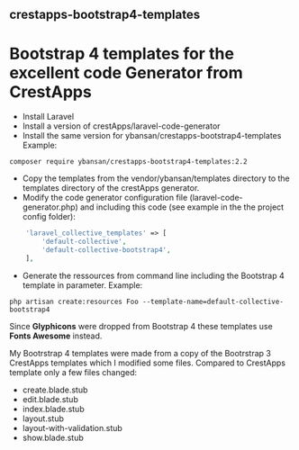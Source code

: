 ## crestapps-bootstrap4-templates

# Bootstrap 4 templates for the excellent code Generator from CrestApps

* Install Laravel
* Install a version of crestApps/laravel-code-generator
* Install the same version for ybansan/crestapps-bootstrap4-templates
Example:
```
composer require ybansan/crestapps-bootstrap4-templates:2.2
```
* Copy the templates from the vendor/ybansan/templates directory to the templates directory of the crestApps generator.
* Modify the code generator configuration file (laravel-code-generator.php) and including this code (see example in the the project config folder):
```php
    'laravel_collective_templates' => [
        'default-collective',
        'default-collective-bootstrap4',
    ],
```
* Generate the ressources from command line including the Bootstrap 4 template in parameter.
Example:
```
php artisan create:resources Foo --template-name=default-collective-bootstrap4
```	
Since **Glyphicons** were dropped from Bootstrap 4 these templates use **Fonts Awesome** instead.

My Bootrstrap 4 templates were made from a copy of the Bootrstrap 3 CrestApps templates which I modified some files.
Compared to CrestApps template only a few files changed:
* create.blade.stub
* edit.blade.stub
* index.blade.stub
* layout.stub
* layout-with-validation.stub
* show.blade.stub
